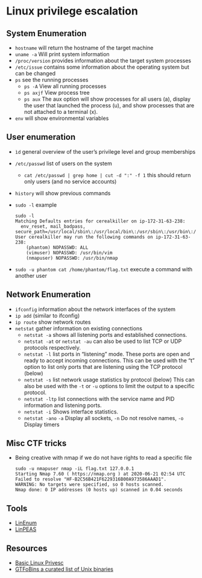 # Linux privilege escalation

## System Enumeration

- `hostname` will return the hostname of the target machine
- `uname -a` Will print system information
- `/proc/version` provides information about the target system processes
- `/etc/issue` contains some information about the operating system but can be changed
- `ps` see the running processes
  - `ps -A` View all running processes
  - `ps axjf` View process tree
  - `ps aux` The aux option will show processes for all users (a), display the user that launched the process (u), and show processes that are not attached to a terminal (x). 
- `env` will show environmental variables

## User enumeration

- `ìd` general overview of the user’s privilege level and group memberships
- `/etc/passwd` list of users on the system
  - `cat /etc/passwd | grep home | cut -d ":" -f 1` this should return only users (and no service accounts)
- `history` will show previous commands
- `sudo -l` example

  ```
  sudo -l
  Matching Defaults entries for cerealkiller on ip-172-31-63-238:
  	env_reset, mail_badpass, secure_path=/usr/local/sbin\:/usr/local/bin\:/usr/sbin\:/usr/bin\:/sbin\:/bin\:/snap/bin
  User cerealkiller may run the following commands on ip-172-31-63-238:
	  (phantom) NOPASSWD: ALL
	  (vimuser) NOPASSWD: /usr/bin/vim
	  (nmapuser) NOPASSWD: /usr/bin/nmap
  ```

- `sudo -u phantom cat /home/phantom/flag.txt` execute a command with another user

## Network Enumeration

- `ifconfig` information about the network interfaces of the system
- `ip add` (similar to ifconfig)
- `ip route` show network routes
- `netstat` gather information on existing connections
  - `netstat -a` shows all listening ports and established connections.
  - `netstat -at` or `netstat -au` can also be used to list TCP or UDP protocols respectively.
  - `netstat -l` list ports in “listening” mode. These ports are open and ready to accept incoming connections. 
    This can be used with the “t” option to list only ports that are listening using the TCP protocol (below)
  - `netstat -s` list network usage statistics by protocol (below) This can also be used with the `-t` or `-u` options to limit the output to a specific protocol.
  - `netstat -ltp` list connections with the service name and PID information and listening ports.
  - `netstat -i` Shows interface statistics.
  - `netstat -ano` `-a` Display all sockets, `-n` Do not resolve names, `-o` Display timers

## Misc CTF tricks

- Being creative with nmap if we do not have rights to read a specific file
  
  ```
  sudo -u nmapuser nmap -iL flag.txt 127.0.0.1
  Starting Nmap 7.60 ( https://nmap.org ) at 2020-06-21 02:54 UTC
  Failed to resolve "HF-B2C56B421F6229316B00A973586AAAD1".
  WARNING: No targets were specified, so 0 hosts scanned.
  Nmap done: 0 IP addresses (0 hosts up) scanned in 0.04 seconds
  ```
  
## Tools

- [LinEnum](https://github.com/rebootuser/LinEnum )
- [LinPEAS](https://github.com/carlospolop/privilege-escalation-awesome-scripts-suite)

## Resources

- [Basic Linux Privesc](https://blog.g0tmi1k.com/2011/08/basic-linux-privilege-escalation/)
- [GTFoBins a curated list of Unix binaries](https://gtfobins.github.io/ )
